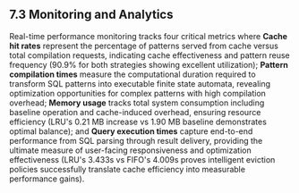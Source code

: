 ## 7.3 Monitoring and Analytics

Real-time performance monitoring tracks four critical metrics where **Cache hit rates** represent the percentage of patterns served from cache versus total compilation requests, indicating cache effectiveness and pattern reuse frequency (90.9% for both strategies showing excellent utilization); **Pattern compilation times** measure the computational duration required to transform SQL patterns into executable finite state automata, revealing optimization opportunities for complex patterns with high compilation overhead; **Memory usage** tracks total system consumption including baseline operation and cache-induced overhead, ensuring resource efficiency (LRU's 0.21 MB increase vs 1.90 MB baseline demonstrates optimal balance); and **Query execution times** capture end-to-end performance from SQL parsing through result delivery, providing the ultimate measure of user-facing responsiveness and optimization effectiveness (LRU's 3.433s vs FIFO's 4.009s proves intelligent eviction policies successfully translate cache efficiency into measurable performance gains).
